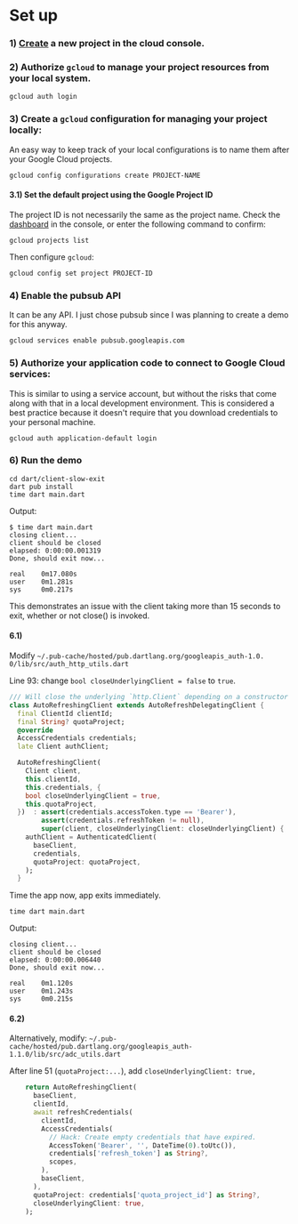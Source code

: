 # Set up

### 1) [Create](https://console.cloud.google.com/projectcreate) a new project in the cloud console.

### 2) Authorize `gcloud` to manage your project resources from your local system.

```text
gcloud auth login
```

### 3) Create a `gcloud` configuration for managing your project locally:

An easy way to keep track of your local configurations is to name them after
your Google Cloud projects.

```text
gcloud config configurations create PROJECT-NAME
```

#### 3.1) Set the default project using the Google Project ID

The project ID is not necessarily the same as the project name. Check the
[dashboard](https://console.cloud.google.com/home/dashboard) in the console, or
enter the following command to confirm:

```text
gcloud projects list
```

Then configure `gcloud`:

```text
gcloud config set project PROJECT-ID
```

### 4) Enable the pubsub API

It can be any API. I just chose pubsub since I was planning to create a demo for this anyway.

```text
gcloud services enable pubsub.googleapis.com
```

### 5) Authorize your application code to connect to Google Cloud services:

This is similar to using a service account, but without the risks that come
along with that in a local development environment. This is considered a best
practice because it doesn't require that you download credentials to your
personal machine.

```text
gcloud auth application-default login
```

### 6) Run the demo

```text
cd dart/client-slow-exit
dart pub install
time dart main.dart
```

Output:
```text
$ time dart main.dart
closing client...
client should be closed
elapsed: 0:00:00.001319
Done, should exit now...

real    0m17.080s
user    0m1.281s
sys     0m0.217s

```

This demonstrates an issue with the client taking more than 15 seconds to exit,
whether or not close() is invoked.


#### 6.1)

Modify `~/.pub-cache/hosted/pub.dartlang.org/googleapis_auth-1.0. 0/lib/src/auth_http_utils.dart`

Line 93: change `bool closeUnderlyingClient = false` to `true`.

```dart
/// Will close the underlying `http.Client` depending on a constructor argument.
class AutoRefreshingClient extends AutoRefreshDelegatingClient {
  final ClientId clientId;
  final String? quotaProject;
  @override
  AccessCredentials credentials;
  late Client authClient;

  AutoRefreshingClient(
    Client client,
    this.clientId,
    this.credentials, {
    bool closeUnderlyingClient = true,
    this.quotaProject,
  })  : assert(credentials.accessToken.type == 'Bearer'),
        assert(credentials.refreshToken != null),
        super(client, closeUnderlyingClient: closeUnderlyingClient) {
    authClient = AuthenticatedClient(
      baseClient,
      credentials,
      quotaProject: quotaProject,
    );
  }
```
Time the app now, app exits immediately.

```text
time dart main.dart
```

Output:
```text
closing client...
client should be closed
elapsed: 0:00:00.006440
Done, should exit now...

real    0m1.120s
user    0m1.243s
sys     0m0.215s
```

#### 6.2)

Alternatively, modify: `~/.pub-cache/hosted/pub.dartlang.org/googleapis_auth-1.1.0/lib/src/adc_utils.dart`

After line 51 (`quotaProject:...`), add `closeUnderlyingClient: true,`

```dart
    return AutoRefreshingClient(
      baseClient,
      clientId,
      await refreshCredentials(
        clientId,
        AccessCredentials(
          // Hack: Create empty credentials that have expired.
          AccessToken('Bearer', '', DateTime(0).toUtc()),
          credentials['refresh_token'] as String?,
          scopes,
        ),
        baseClient,
      ),
      quotaProject: credentials['quota_project_id'] as String?,
      closeUnderlyingClient: true,
    );
```
